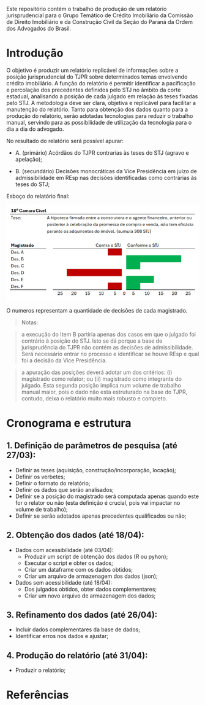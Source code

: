 Este repositório contém o trabalho de produção de um relatório jurisprudencial para o Grupo Temático de Crédito Imobiliário da Comissão de Direito Imobiliário e da Construção Civil da Seção do Paraná da Ordem dos Advogados do Brasil.

# Introdução

O objetivo é produzir um relatório replicável de informações sobre a posição jurisprudencial do TJPR sobre determinados temas envolvendo crédito imobiliário. A função do relatório é permitir identificar a pacificação e percolação dos precedentes definidos pelo STJ no âmbito da corte estadual, analisando a posição de cada julgado em relação às teses fixadas pelo STJ. A metodologia deve ser clara, objetiva e replicável para facilitar a manutenção do relatório. Tanto para obtenção dos dados quanto para a produção do relatório, serão adotadas tecnologias para reduzir o trabalho manual, servindo para as possibilidade de utilização da tecnologia para o dia a dia do advogado.

No resultado do relatório será possível apurar:

-   A. (primário) Acórdãos do TJPR contrarias às teses do STJ (agravo e apelação);

-   B. (secundário) Decisões monocráticas da Vice Presidência em juízo de admissibilidade em REsp nas decisões identificadas como contrárias às teses do STJ;

Esboço do relatório final:

![](images/tabela_ref.png)

O numeros representam a quantidade de decisões de cada magistrado.

> Notas:

> a execução do Item B partiria apenas dos casos em que o julgado foi contrário à posição do STJ. Isto se dá porque a base de jurisprudência do TJPR não contém as decisões de admissibilidade. Será necessário entrar no processo e identificar se houve REsp e qual foi a decisão da Vice Presidência.

> a apuração das posições deverá adotar um dos critérios: (i) magistrado como relator; ou (ii) magistrado como integrante do julgado. Esta segunda posição implica num volume de trabalho manual maior, pois o dado não esta estruturado na base do TJPR, contudo, deixa o relatório muito mais robusto e completo.

# Cronograma e estrutura

## 1. Definição de parâmetros de pesquisa (até 27/03):

-   Definir as teses (aquisição, construção/incorporação, locação);
-   Definir os verbetes;
-   Definir o formato do relatório;
-   Definir os dados que serão analisados;
-   Definir se a posição do magistrado será computada apenas quando este for o relator ou não (esta definição é crucial, pois vai impactar no volume de trabalho);
-   Definir se serão adotados apenas precedentes qualificados ou não;

## 2. Obtenção dos dados (até 18/04):

-   Dados com acessibilidade (até 03/04):
    -   Produzir um script de obtenção dos dados (R ou pyhon);
    -   Executar o script e obter os dados;
    -   Criar um dataframe com os dados obtidos;
    -   Criar um arquivo de armazenagem dos dados (json);
-   Dados sem acessibilidade (até 18/04):
    -   Dos julgados obtidos, obter dados complementares;
    -   Criar um novo arquivo de armazenagem dos dados;

## 3. Refinamento dos dados (até 26/04):

-   Incluir dados complementares da base de dados;
-   Identificar erros nos dados e ajustar;

## 4. Produção do relatório (até 31/04):

-   Produzir o relatório;

# Referências
